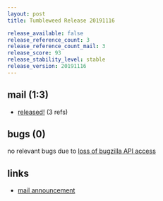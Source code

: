 ```yaml
---
layout: post
title: Tumbleweed Release 20191116

release_available: false
release_reference_count: 3
release_reference_count_mail: 3
release_score: 93
release_stability_level: stable
release_version: 20191116
---
```


## mail (1:3)

- [released!](https://lists.opensuse.org/opensuse-factory/2019-11/msg00283.html) (3 refs)

## bugs (0)

<!--more-->

no relevant bugs due to [loss of bugzilla API access](https://bugzilla.opensuse.org/show_bug.cgi?id=1157722)



## links

- [mail announcement](https://lists.opensuse.org/opensuse-factory/2019-11/msg00264.html)

